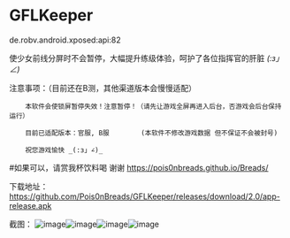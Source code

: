 # GFLKeeper
de.robv.android.xposed:api:82

使少女前线分屏时不会暂停，大幅提升练级体验，呵护了各位指挥官的肝脏 _(:з」∠)_

   注意事项：（目前还在B测，其他渠道版本会慢慢适配）

        本软件会使锁屏暂停失效！注意暂停！（请先让游戏全屏再进入后台，否游戏会后台保持运行）

        目前已适配版本：官服, B服        (本软件不修改游戏数据 但不保证不会被封号)

        祝您游戏愉快 _(:з」∠)_

#如果可以，请赏我杯饮料喝 谢谢 https://pois0nbreads.github.io/Breads/

下载地址：https://github.com/Pois0nBreads/GFLKeeper/releases/download/2.0/app-release.apk

截图：
![image](https://github.com/Pois0nBreads/GFLKeeper/blob/master/images/Screenshot_20200126-190702.jpg)![image](https://github.com/Pois0nBreads/GFLKeeper/blob/master/images/Screenshot_20200126-190709.jpg)![image](https://github.com/Pois0nBreads/GFLKeeper/blob/master/images/Screenshot_20200126-190450.jpg)![image](https://github.com/Pois0nBreads/GFLKeeper/blob/master/images/Screenshot_20200126-190619.jpg)
